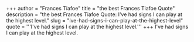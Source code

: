 +++
author = "Frances Tiafoe"
title = "the best Frances Tiafoe Quote"
description = "the best Frances Tiafoe Quote: I've had signs I can play at the highest level."
slug = "ive-had-signs-i-can-play-at-the-highest-level"
quote = '''I've had signs I can play at the highest level.'''
+++
I've had signs I can play at the highest level.
